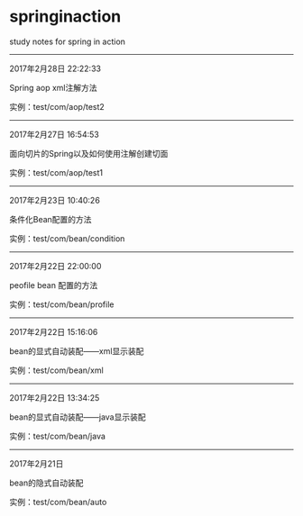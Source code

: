 # springinaction
 study notes for spring in action

___
 2017年2月28日 22:22:33

 Spring aop xml注解方法

 实例：test/com/aop/test2
___
 2017年2月27日 16:54:53

 面向切片的Spring以及如何使用注解创建切面

 实例：test/com/aop/test1
___
 2017年2月23日 10:40:26

 条件化Bean配置的方法

 实例：test/com/bean/condition
___
 2017年2月22日  22:00:00
 
 peofile bean 配置的方法
 
 实例：test/com/bean/profile

___
 2017年2月22日  15:16:06
 
 bean的显式自动装配——xml显示装配
 
 实例：test/com/bean/xml

___
 2017年2月22日  13:34:25
 
 bean的显式自动装配——java显示装配
 
 实例：test/com/bean/java

___
 2017年2月21日
 
 bean的隐式自动装配
 
 实例：test/com/bean/auto

